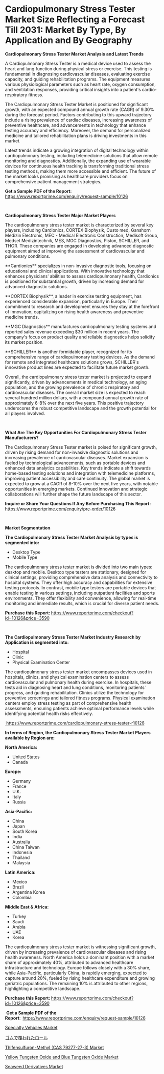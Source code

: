 <p><h1>Cardiopulmonary Stress Tester Market Size Reflecting a Forecast Till 2031: Market By Type, By Application and By Geography</h1></p><p><strong>Cardiopulmonary Stress Tester Market Analysis and Latest Trends</strong></p>
<p><p>A Cardiopulmonary Stress Tester is a medical device used to assess the heart and lung function during physical stress or exercise. This testing is fundamental in diagnosing cardiovascular diseases, evaluating exercise capacity, and guiding rehabilitation programs. The equipment measures various physiological parameters such as heart rate, oxygen consumption, and ventilation responses, providing critical insights into a patient's cardio-respiratory fitness.</p><p>The Cardiopulmonary Stress Tester Market is positioned for significant growth, with an expected compound annual growth rate (CAGR) of 9.30% during the forecast period. Factors contributing to this upward trajectory include a rising prevalence of cardiac diseases, increasing awareness of preventive healthcare, and advancements in technology that enhance testing accuracy and efficiency. Moreover, the demand for personalized medicine and tailored rehabilitation plans is driving investments in this market.</p><p>Latest trends indicate a growing integration of digital technology within cardiopulmonary testing, including telemedicine solutions that allow remote monitoring and diagnostics. Additionally, the expanding use of wearable devices for continuous health tracking is transforming traditional stress testing methods, making them more accessible and efficient. The future of the market looks promising as healthcare providers focus on comprehensive patient management strategies.</p></p>
<p><strong>Get a Sample PDF of the Report:&nbsp;</strong> <a href="https://www.reportprime.com/enquiry/request-sample/10126">https://www.reportprime.com/enquiry/request-sample/10126</a></p>
<p>&nbsp;</p>
<p><strong>Cardiopulmonary Stress Tester Major Market Players</strong></p>
<p><p>The cardiopulmonary stress tester market is characterized by several key players, including Cardionics, CORTEX Biophysik, Custo med, Ganshorn Medizin Electronic, MEC - Medical Electronic Construction, Medisoft Group, Medset Medizintechnik, MES, MGC Diagnostics, Piston, SCHILLER, and THOR. These companies are engaged in developing advanced diagnostic equipment aimed at improving the assessment of cardiovascular and pulmonary conditions.</p><p>**Cardionics** specializes in non-invasive diagnostic tools, focusing on educational and clinical applications. With innovative technology that enhances physicians' abilities to assess cardiopulmonary health, Cardionics is positioned for substantial growth, driven by increasing demand for advanced diagnostic solutions.</p><p>**CORTEX Biophysik**, a leader in exercise testing equipment, has experienced considerable expansion, particularly in Europe. Their commitment to research and development ensures they stay at the forefront of innovation, capitalizing on rising health awareness and preventive medicine trends.</p><p>**MGC Diagnostics** manufactures cardiopulmonary testing systems and reported sales revenue exceeding $30 million in recent years. The company's focus on product quality and reliable diagnostics helps solidify its market position.</p><p>**SCHILLER** is another formidable player, recognized for its comprehensive range of cardiopulmonary testing devices. As the demand for remote and integrated healthcare solutions grows, SCHILLER's innovative product lines are expected to facilitate future market growth.</p><p>Overall, the cardiopulmonary stress tester market is projected to expand significantly, driven by advancements in medical technology, an aging population, and the growing prevalence of chronic respiratory and cardiovascular diseases. The overall market size is expected to reach several hundred million dollars, with a compound annual growth rate of approximately 6-8% over the next five years. This positive trajectory underscores the robust competitive landscape and the growth potential for all players involved.</p></p>
<p>&nbsp;</p>
<p><strong>What Are The Key Opportunities For Cardiopulmonary Stress Tester Manufacturers?</strong></p>
<p><p>The Cardiopulmonary Stress Tester market is poised for significant growth, driven by rising demand for non-invasive diagnostic solutions and increasing prevalence of cardiovascular diseases. Market expansion is fueled by technological advancements, such as portable devices and enhanced data analytics capabilities. Key trends indicate a shift towards home-based testing solutions and integration with telemedicine platforms, improving patient accessibility and care continuity. The global market is expected to grow at a CAGR of 8-10% over the next five years, with notable opportunities in emerging markets. Continued innovation and strategic collaborations will further shape the future landscape of this sector.</p></p>
<p><strong>Inquire or Share Your Questions If Any Before Purchasing This Report:</strong> <a href="https://www.reportprime.com/enquiry/pre-order/10126">https://www.reportprime.com/enquiry/pre-order/10126</a></p>
<p>&nbsp;</p>
<p><strong>Market Segmentation</strong></p>
<p><strong>The Cardiopulmonary Stress Tester Market Analysis by types is segmented into:</strong></p>
<p><ul><li>Desktop Type</li><li>Mobile Type</li></ul></p>
<p><p>The cardiopulmonary stress tester market is divided into two main types: desktop and mobile. Desktop type testers are stationary, designed for clinical settings, providing comprehensive data analysis and connectivity to hospital systems. They offer high accuracy and capabilities for extensive testing protocols. In contrast, mobile type testers are portable devices that enable testing in various settings, including outpatient facilities and sports environments. They offer flexibility and convenience, allowing for real-time monitoring and immediate results, which is crucial for diverse patient needs.</p></p>
<p><strong>Purchase this Report:&nbsp;</strong><a href="https://www.reportprime.com/checkout?id=10126&price=3590">https://www.reportprime.com/checkout?id=10126&price=3590</a></p>
<p>&nbsp;</p>
<p><strong>The Cardiopulmonary Stress Tester Market Industry Research by Application is segmented into:</strong></p>
<p><ul><li>Hospital</li><li>Clinic</li><li>Physical Examination Center</li></ul></p>
<p><p>The cardiopulmonary stress tester market encompasses devices used in hospitals, clinics, and physical examination centers to assess cardiovascular and pulmonary health during exercise. In hospitals, these tests aid in diagnosing heart and lung conditions, monitoring patients' progress, and guiding rehabilitation. Clinics utilize the technology for preventive screenings and tailored fitness programs. Physical examination centers employ stress testing as part of comprehensive health assessments, ensuring patients achieve optimal performance levels while identifying potential health risks effectively.</p></p>
<p><a href="https://www.reportprime.com/cardiopulmonary-stress-tester-r10126">&nbsp;https://www.reportprime.com/cardiopulmonary-stress-tester-r10126</a></p>
<p><strong>In terms of Region, the Cardiopulmonary Stress Tester Market Players available by Region are:</strong></p>
<p>
    <p> <strong> North America: </strong>
        <ul>
            <li>United States</li>
            <li>Canada</li>
        </ul>
        </p> 
    <p> <strong> Europe: </strong>
        <ul>
            <li>Germany</li>
            <li>France</li>
            <li>U.K.</li>
            <li>Italy</li>
            <li>Russia</li>
        </ul>
        </p> 
    <p> <strong> Asia-Pacific: </strong>
        <ul>
            <li>China</li>
            <li>Japan</li>
            <li>South Korea</li>
            <li>India</li>
            <li>Australia</li>
            <li>China Taiwan</li>
            <li>Indonesia</li>
            <li>Thailand</li>
            <li>Malaysia</li>
        </ul>
        </p> 
    <p> <strong> Latin America: </strong>
        <ul>
            <li>Mexico</li>
            <li>Brazil</li>
            <li>Argentina Korea</li>
            <li>Colombia</li>
        </ul>
        </p> 
    <p> <strong> Middle East & Africa: </strong>
        <ul>
            <li>Turkey</li>
            <li>Saudi</li>
            <li>Arabia</li>
            <li>UAE</li>
            <li>Korea</li>
        </ul>
    </p>
    </p>
<p><p>The cardiopulmonary stress tester market is witnessing significant growth, driven by increasing prevalence of cardiovascular diseases and rising health awareness. North America holds a dominant position with a market share of approximately 40%, attributed to advanced healthcare infrastructure and technology. Europe follows closely with a 30% share, while Asia-Pacific, particularly China, is rapidly emerging, expected to capture around 20%, fueled by rising healthcare expenditure and growing geriatric populations. The remaining 10% is attributed to other regions, highlighting a competitive landscape.</p></p>
<p><strong>Purchase this Report: </strong><a href="https://www.reportprime.com/checkout?id=10126&price=3590">https://www.reportprime.com/checkout?id=10126&price=3590</a></p>
<p>&nbsp;<strong>Get a Sample PDF of the Report:&nbsp;&nbsp;</strong><a href="https://www.reportprime.com/enquiry/request-sample/10126">https://www.reportprime.com/enquiry/request-sample/10126</a></p>
<p><strong></strong></p>
<p><p><a href="https://medium.com/@sahanad234/the-specialty-vehicles-market-is-experiencing-higher-than-anticipated-demand-compared-to-bb6d1c79ee78">Specialty Vehicles Market</a></p><p><a href="https://medium.com/@tubbs463/rubber-covered-roll-market-%E3%81%AE%E3%82%B0%E3%83%AD%E3%83%BC%E3%83%90%E3%83%AB%E5%B8%82%E5%A0%B4%E6%A6%82%E8%A6%81%E3%81%AF-%E4%B8%96%E7%95%8C%E3%81%8A%E3%82%88%E3%81%B3%E4%B8%BB%E8%A6%81%E5%B8%82%E5%A0%B4%E3%81%AB%E3%81%8A%E3%81%91%E3%82%8B%E6%A5%AD%E7%95%8C%E3%81%AB%E5%BD%B1%E9%9F%BF%E3%82%92%E4%B8%8E%E3%81%88%E3%82%8B%E4%B8%BB%E8%A6%81%E3%81%AA%E3%83%88%E3%83%AC%E3%83%B3%E3%83%89%E3%81%AB%E3%81%A4%E3%81%84%E3%81%A6-%E7%8B%AC%E8%87%AA%E3%81%AE%E8%A6%96%E7%82%B9%E3%82%92%E6%8F%90%E4%BE%9B%E3%81%97%E3%81%BE%E3%81%99-408edd899141">ゴムで覆われたロール</a></p><p><a href="https://issuu.com/reportprime-2/docs/thifensulfuron-methyl-cas-79277-27-_a4e319c2aa3587">Thifensulfuron-Methyl (CAS 79277-27-3) Market</a></p><p><a href="https://medium.com/@sahanad234/the-global-yellow-tungsten-oxide-and-blue-tungsten-oxide-market-identifies-drivers-restraints-36bcd15f97f2">Yellow Tungsten Oxide and Blue Tungsten Oxide Market</a></p><p><a href="https://issuu.com/reportprime-2/docs/seaweed-derivatives-market-size-203_15524017ea74a1">Seaweed Derivatives Market</a></p></p>